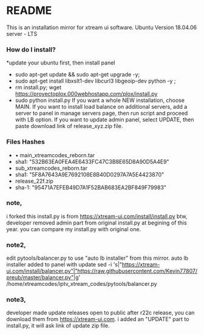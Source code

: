 # README #

This is an installation mirror for xtream ui software.
Ubuntu Version 18.04.06 server - LTS
### How do I install? ###

*update your ubuntu first, then install panel

* sudo apt-get update && sudo apt-get upgrade -y;
* sudo apt-get install libxslt1-dev libcurl3 libgeoip-dev python -y ;
*	rm install.py; wget https://proyectoplox.000webhostapp.com/plox/install.py
*	sudo python install.py
If you want a whole NEW installation, choose MAIN.
If you want to install load balance on additional servers, add a server to panel in manage servers page, then run script and proceed with LB option.
If you want to update admin panel, select UPDATE, then paste download link of release_xyz.zip file.

### Files Hashes ###

* •	main_xtreamcodes_reborn.tar
*	sha1: "532B63EA0FEA4E6433FC47C3B8E65D8A90D5A4E9"
*	sub_xtreamcodes_reborn.tar
*	sha1: "5F8A7643A9E7692108E8B40D0297A7A5E4423870"
*	release_22f.zip
*	sha-1: "95471A7EFEB49D7A1F52BAB683EA2BF849F79983"

### note, ###
i forked this install.py is from https://xtream-ui.com/install/install.py
btw, developer removed admin part from original install.py at begining of this year.
you can compare my install.py with original one.

### note2, ###
edit pytools/balancer.py to use "auto lb installer" from this mirror. auto lb installer added to panel with update
sed -i 's|"https://xtream-ui.com/install/balancer.py"|"https://raw.githubusercontent.com/Kevin77807/preub/master/balancer.py"|g' /home/xtreamcodes/iptv_xtream_codes/pytools/balancer.py

### note3, ###
developer made update releases open to public after r22c release, you can download them from https://xtream-ui.com.
i added an "UPDATE" part to install.py, it will ask link of update zip file.
